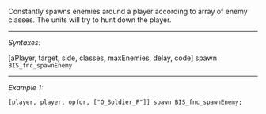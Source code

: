Constantly spawns enemies around a player according to array of enemy classes. The units will try to hunt down the player.


---
*Syntaxes:*

[aPlayer, target, side, classes, maxEnemies, delay, code] spawn `BIS_fnc_spawnEnemy`

---
*Example 1:*

```sqf
[player, player, opfor, ["O_Soldier_F"]] spawn BIS_fnc_spawnEnemy;
```